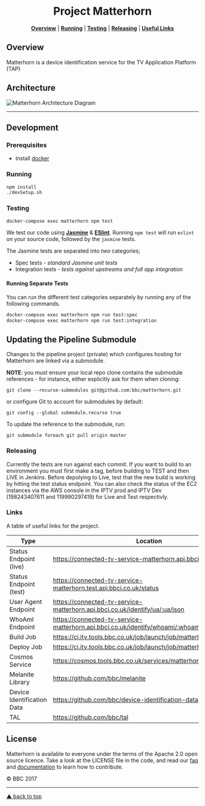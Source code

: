 <h1 align="center">Project Matterhorn</h1>

<p align="center">
  <b><a href="#overview">Overview</a></b> |
  <b><a href="#running">Running</a></b> |
  <b><a href="#testing">Testing</a></b> |
  <b><a href="#releasing">Releasing</a></b> |
  <b><a href="#useful-links">Useful Links</a></b>
</p>

## Overview

Matterhorn is a device identification service for the TV Application Platform (TAP)

## Architecture

![Matterhorn Architecture Diagram](https://goo.gl/vuV2ZF)

---

## Development

### Prerequisites
* Install [docker](https://docker.github.io/engine/installation/)

### Running

```bash
npm install
./devSetup.sh
```

### Testing

```bash
docker-compose exec matterhorn npm test
```

We test our code using [**Jasmine**](http://jasmine.github.io)
& [**ESlint**](http://eslint.org). Running
`npm test` will run `eslint` on your source code, followed by the
`jasmine` tests.

The Jasmine tests are separated into _two_ categories;

+ Spec tests - _standard Jasmine unit tests_
+ Integration tests - _tests against upstreams and full app integration_

#### Running Separate Tests ####

You can run the different test categories separately by running any of
the following commands.

```bash
docker-compose exec matterhorn npm run test:spec
docker-compose exec matterhorn npm run test:integration
```

## Updating the Pipeline Submodule

Changes to the pipeline project (private) which configures hosting for Matterhorn are linked via a submodule.

**NOTE**: you must ensure your local repo clone contains the submodule references - for instance, either explicitly ask for them when cloning:

```git clone --recurse-submodules git@github.com:bbc/matterhorn.git```

or configure Git to account for submodules by default:

```git config --global submodule.recurse true```

To update the reference to the submodule, run:

```
git submodule foreach git pull origin master
```

### Releasing

Currently the tests are run against each commit.
If you want to build to an environment you must first make a tag, before building to TEST and then LIVE in Jenkins. Before depolying to Live, test that the new build is working by hitting the test status endpoint. You can also check the status of the EC2 instances via the AWS console in the IPTV prod and IPTV Dev (198243407611 and 119990297419) for Live and Test respectivly.

### Links

A table of useful links for the project.

Type                       | Location
-------------------------- | --------
Status Endpoint (live)           | https://connected-tv-service-matterhorn.api.bbci.co.uk/status
Status Endpoint (test)           | https://connected-tv-service-matterhorn.test.api.bbci.co.uk/status
User Agent Endpoint        | https://connected-tv-service-matterhorn.api.bbci.co.uk/identify/ua/:ua/json
WhoAmI Endpoint            | https://connected-tv-service-matterhorn.api.bbci.co.uk/identify/whoami/:whoami/json
Build Job                  | https://ci.itv.tools.bbc.co.uk/job/launch/job/matterhorn/job/build/
Deploy Job                 | https://ci.itv.tools.bbc.co.uk/job/launch/job/matterhorn/job/deploy/
Cosmos Service             | https://cosmos.tools.bbc.co.uk/services/matterhorn
Melanite Library           | https://github.com/bbc/melanite
Device Identification Data | https://github.com/bbc/device-identification-data
TAL                        | https://github.com/bbc/tal


## License

Matterhorn is available to everyone under the terms of the Apache 2.0 open source licence. Take a look at
the LICENSE file in the code, and read our [faq](https://bbc.github.io/tal/faq.html#question_who_can_use_this)
and [documentation](https://bbc.github.io/tal/other/contributing.html) to learn how to contribute.

© BBC 2017

---

[▲ back to top](#readme)
